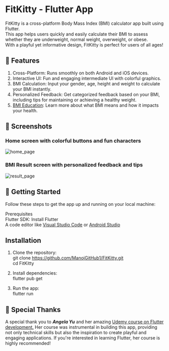 # FitKitty - Flutter App

FitKitty is a cross-platform Body Mass Index (BMI) calculator app built using Flutter.<br>
This app helps users quickly and easily calculate their BMI to assess whether they are underweight, normal weight, overweight, or obese.<br> 
With a playful yet informative design, FitKitty is perfect for users of all ages!

## 🌟 Features
1. Cross-Platform: Runs smoothly on both Android and iOS devices. <br>
2. Interactive UI: Fun and engaging intermediate UI with colorful graphics. <br>
3. BMI Calculation: Input your gender, age, height and weight to calculate your BMI instantly. <br>
4. Personalized Feedback: Get categorized feedback based on your BMI, including tips for maintaining or achieving a healthy weight. <br>
5. <a href="https://en.wikipedia.org/wiki/Body_mass_index">BMI Education</a>: Learn more about what BMI means and how it impacts your health. <br>


## 🎨 Screenshots

### Home screen with colorful buttons and fun characters

![home_page](https://github.com/user-attachments/assets/36f42a9f-df5e-48f6-8be3-b7a3d6184174)



### BMI Result screen with personalized feedback and tips

![result_page](https://github.com/user-attachments/assets/57e7b0a9-e5d8-48d2-82f5-64c9b1855770)



## 🚀 Getting Started
Follow these steps to get the app up and running on your local machine:

Prerequisites <br>
Flutter SDK: Install Flutter <br>
A code editor like <a href="https://code.visualstudio.com/">Visual Studio Code</a> or <a href="https://developer.android.com/studio">Android Studio</a>


## Installation
1. Clone the repository:<br>
git clone https://github.com/ManojGitHub1/FitKitty.git <br>
cd FitKitty

2. Install dependencies: <br>
flutter pub get

3. Run the app: <br>
flutter run

## 🙏 Special Thanks
A special thank you to <strong><em>Angela Yu</em></strong> and her amazing <a href="https://www.udemy.com/course/flutter-bootcamp-with-dart/?couponCode=NVDIN35">Udemy course on Flutter development.</a> 
Her course was instrumental in building this app, providing not only technical skills but also the inspiration to create playful and engaging applications.
If you're interested in learning Flutter, her course is highly recommended!
